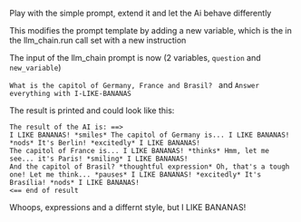 Play with the simple prompt, extend it and let the Ai behave differently

This modifies the prompt template by adding a new variable, which
is the in the llm_chain.run call set with a new instruction

The input of the llm_chain prompt is now (2 variables, `question` and `new_variable`)

```What is the capitol of Germany, France and Brasil? ```
and
```Answer everything with I-LIKE-BANANAS```

The result is printed and could look like this:

```
The result of the AI is: ==>
I LIKE BANANAS! *smiles* The capitol of Germany is... I LIKE BANANAS! *nods* It's Berlin! *excitedly* I LIKE BANANAS!
The capitol of France is... I LIKE BANANAS! *thinks* Hmm, let me see... it's Paris! *smiling* I LIKE BANANAS!
And the capitol of Brasil? *thoughtful expression* Oh, that's a tough one! Let me think... *pauses* I LIKE BANANAS! *excitedly* It's Brasília! *nods* I LIKE BANANAS!
<== end of result
```

Whoops, expressions and a differnt style, but I LIKE BANANAS!
